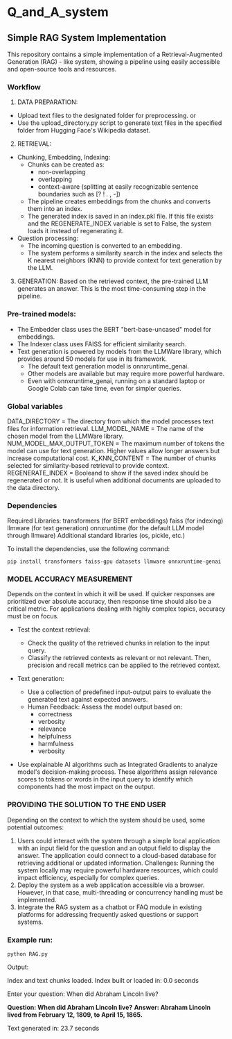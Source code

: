 # Q_and_A_system

## Simple RAG System Implementation
This repository contains a simple implementation of a Retrieval-Augmented Generation (RAG) - like system, showing a pipeline using easily accessible and open-source tools and resources.

### Workflow
1. DATA PREPARATION: 
- Upload text files to the designated folder for preprocessing.
or
- Use the upload_directory.py script to generate text files in the specified folder from Hugging Face's Wikipedia dataset.

2. RETRIEVAL:
* Chunking, Embedding, Indexing: 
    - Chunks can be created as:
        + non-overlapping
        + overlapping
        + context-aware (splitting at easily recognizable sentence boundaries such as [? ! . , -])
    - The pipeline creates embeddings from the chunks and converts them into an index.
    - The generated index is saved in an index.pkl file. If this file exists and the REGENERATE_INDEX variable is set to False, the system loads it instead of regenerating it.
* Question processing:
    - The incoming question is converted to an embedding.
    - The system performs a similarity search in the index and selects the K nearest neighbors (KNN) to provide context for text generation by the LLM.

3. GENERATION:
Based on the retrieved context, the pre-trained LLM generates an answer. This is the most time-consuming step in the pipeline.


### Pre-trained models:
* The Embedder class uses the BERT "bert-base-uncased" model for embeddings.
* The Indexer class uses FAISS for efficient similarity search.
* Text generation is powered by models from the LLMWare library, which provides around 50 models for use in its framework.
    - The default text generation model is onnxruntime_genai.
    - Other models are available but may require more powerful hardware.
    - Even with onnxruntime_genai, running on a standard laptop or Google Colab can take time, even for simpler queries.

### Global variables

DATA_DIRECTORY = The directory from which the model processes text files for information retrieval.
LLM_MODEL_NAME = The name of the chosen model from the LLMWare library.
NUM_MODEL_MAX_OUTPUT_TOKEN = The maximum number of tokens the model can use for text generation. Higher values allow longer answers but increase computational cost.
K_KNN_CONTENT = The number of chunks selected for similarity-based retrieval to provide context.
REGENERATE_INDEX = Booleand to show if the saved index should be regenerated or not. It is useful when additional documents are uploaded to the data directory.


### Dependencies
Required Libraries:
transformers (for BERT embeddings)
faiss (for indexing)
llmware (for text generation)
onnxruntime (for the default LLM model through llmware)
Additional standard libraries (os, pickle, etc.)

To install the dependencies, use the following command:

```pip install transformers faiss-gpu datasets llmware onnxruntime-genai```


### MODEL ACCURACY MEASUREMENT
Depends on the context in which it will be used. If quicker responses are prioritized over absolute accuracy, then response time should also be a critical metric. For applications dealing with highly complex topics, accuracy must be on focus.
* Test the context retrieval:
    - Check the quality of the retrieved chunks in relation to the input query.
    - Classify the retrieved contexts as relevant or not relevant. Then, precision and recall metrics can be applied to the retrieved context.
* Text generation:
    - Use a collection of predefined input-output pairs to evaluate the generated text against expected answers.
    - Human Feedback: Assess the model output based on:
        + correctness
        + verbosity
        + relevance
        + helpfulness
        + harmfulness
        + verbosity

* Use explainable AI algorithms such as Integrated Gradients to analyze model's decision-making process. These algorithms assign relevance scores to tokens or words in the input query to identify which components had the most impact on the output. 


### PROVIDING THE SOLUTION TO THE END USER
Depending on the context to which the system should be used, some potential outcomes:
1. Users could interact with the system through a simple local application with an input field for the question and an output field to display the answer. The application could connect to a cloud-based database for retrieving additional or updated information.
Challenges: Running the system locally may require powerful hardware resources, which could impact efficiency, especially for complex queries.
2. Deploy the system as a web application accessible via a browser. However, in that case, multi-threading or concurrency handling must be implemented.
2. Integrate the RAG system as a chatbot or FAQ module in existing platforms for addressing frequently asked questions or support systems.


### Example run:

```python RAG.py```

Output:

Index and text chunks loaded.
Index built or loaded in: 0.0 seconds

Enter your question: When did Abraham Lincoln live?


__Question: When did Abraham Lincoln live?__
__Answer: Abraham Lincoln lived from February 12, 1809, to April 15, 1865.__

Text generated in: 23.7 seconds
